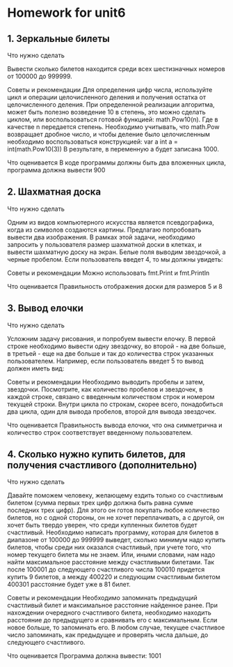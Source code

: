 # Homework for unit6

## 1. Зеркальные билеты

Что нужно сделать

Вывести сколько билетов находится среди всех шестизначных номеров от 100000 до 999999.

Советы и рекомендации
Для определения цифр числа, используйте цикл и операции целочисленного деления и получения остатка от целочисленного деления. При определенной реализации алгоритма, может быть полезно возведение 10 в степень, это можно сделать циклом, или воспользоваться готовой функцией: math.Pow10(n). Где в качестве n передается степень.
Необходимо учитывать, что math.Pow возвращает дробное число, и чтобы деление было целочисленным необходимо воспользоваться конструкцией:
var a int
a = int(math.Pow10(3))
В результате, в переменную а будет записана 1000.

Что оценивается
В коде программы должны быть два вложенных цикла, программа должна вывести 900

## 2. Шахматная доска

Что нужно сделать

Одним из видов компьютерного искусства является псевдографика, когда из символов создаются картины. Предлагаю попробовать вывести два изображения. В рамках этой задачи, необходимо запросить у пользователя размер шахматной доски в клетках, и вывести шахматную доску на экран. Белые поля выводим звездочкой, а черные пробелом. Если пользователь введет 4, то мы должны увидеть:

Советы и рекомендации
Можно использовать fmt.Print и fmt.Println

Что оценивается
Правильность отображения доски для размеров 5 и 8

## 3. Вывод елочки

Что нужно сделать

Усложним задачу рисования, и попробуем вывести елочку.
В первой строке необходимо вывести одну звездочку, во второй - на две больше, в третьей - еще на две больше и так до количества строк указанных пользователем.
Например, если пользователь введет 5 то вывод должен иметь вид:

Советы и рекомендации
Необходимо выводить пробелы и затем, звездочки. Посмотрите, как количество пробелов и звездочек, в каждой строке, связано с введенным количеством строк и номером текущей строки. Внутри цикла по строкам, скорее всего, понадобиться два цикла, один для вывода пробелов, второй для вывода звездочек.  

Что оценивается
Правильность вывода елочки, что она симметрична и количество строк соответствует введенному пользователем.

## 4. Сколько нужно купить билетов, для получения счастливого (дополнительно)

Что нужно сделать

Давайте поможем человеку, желающему ездить только со счастливым билетом (сумма первых трех цифр должна быть равна сумме последних трех цифр). Для этого он готов покупать любое количество билетов, но с одной стороны, он не хочет переплачивать, а с другой, он хочет быть твердо уверен, что среди купленных билетов будет счастливый. Необходимо написать программу, которая для билетов в диапазоне от 100000 до 999999 выведет, сколько минимум надо купить билетов, чтобы среди них оказался счастливый, при учете того, что номер текущего билета мы не знаем. Или, иными словами, нам надо найти максимальное расстояние между счастливыми билетами. Так после 100001 до следующего счастливого числа 100010 придется купить 9 билетов, а между 400220 и следующим счастливым билетом 400301 расстояние будет уже в 81 билет.

Советы и рекомендации
Необходимо запоминать предыдущий счастливый билет и максимальное расстояние найденное ранее. При нахождении очередного счастливого билета, необходимо находить расстояние до предыдущего и сравнивать его с максимальным. Если новое больше, то запоминать его. В любом случае, текущее счастливое число запоминать, как предыдущее и проверять числа дальше, до следующего счастливого.

Что оценивается
Программа должна вывести: 1001
